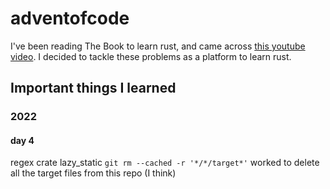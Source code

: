 # adventofcode

I've been reading The Book to learn rust, and came across [this youtube video](https://www.youtube.com/watch?v=U16RnpV48KQ). I decided to tackle these problems as a platform to learn rust.

## Important things I learned 
### 2022
#### day 4
regex crate
lazy_static
```git rm --cached -r '*/*/target*'``` worked to delete all the target files from this repo (I think)